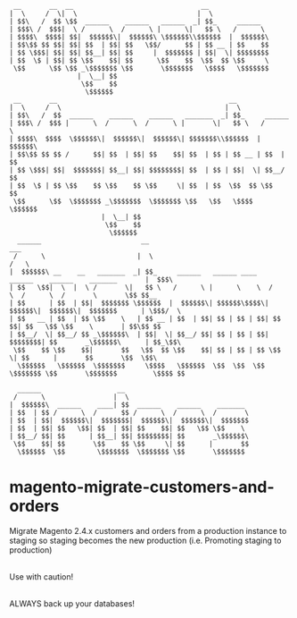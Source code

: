      __       __  __                                __                                                            
    |  \     /  \|  \                              |  \                                                           
    | $$\   /  $$ \$$  ______    ______   ______  _| $$_     ______                                               
    | $$$\ /  $$$|  \ /      \  /      \ |      \|   $$ \   /      \                                              
    | $$$$\  $$$$| $$|  $$$$$$\|  $$$$$$\ \$$$$$$\\$$$$$$  |  $$$$$$\                                             
    | $$\$$ $$ $$| $$| $$  | $$| $$   \$$/      $$ | $$ __ | $$    $$                                             
    | $$ \$$$| $$| $$| $$__| $$| $$     |  $$$$$$$ | $$|  \| $$$$$$$$                                             
    | $$  \$ | $$| $$ \$$    $$| $$      \$$    $$  \$$  $$ \$$     \                                             
     \$$      \$$ \$$ _\$$$$$$$ \$$       \$$$$$$$   \$$$$   \$$$$$$$                                             
                     |  \__| $$                                                                                   
                      \$$    $$                                                                                   
                       \$$$$$$                                                                                    
     __       __                                           __                                                     
    |  \     /  \                                         |  \                                                    
    | $$\   /  $$  ______    ______    ______   _______  _| $$_     ______                                        
    | $$$\ /  $$$ |      \  /      \  /      \ |       \|   $$ \   /      \                                       
    | $$$$\  $$$$  \$$$$$$\|  $$$$$$\|  $$$$$$\| $$$$$$$\\$$$$$$  |  $$$$$$\                                      
    | $$\$$ $$ $$ /      $$| $$  | $$| $$    $$| $$  | $$ | $$ __ | $$  | $$                                      
    | $$ \$$$| $$|  $$$$$$$| $$__| $$| $$$$$$$$| $$  | $$ | $$|  \| $$__/ $$                                      
    | $$  \$ | $$ \$$    $$ \$$    $$ \$$     \| $$  | $$  \$$  $$ \$$    $$                                      
     \$$      \$$  \$$$$$$$ _\$$$$$$$  \$$$$$$$ \$$   \$$   \$$$$   \$$$$$$                                       
                           |  \__| $$                                                                             
                            \$$    $$                                                                             
                             \$$$$$$                                                                              
      ______                         __                                                                   ___     
     /      \                       |  \                                                                 /   \    
    |  $$$$$$\ __    __   _______  _| $$_     ______   ______ ____    ______    ______    _______       |  $$$\   
    | $$   \$$|  \  |  \ /       \|   $$ \   /      \ |      \    \  /      \  /      \  /       \       \$$ $$__ 
    | $$      | $$  | $$|  $$$$$$$ \$$$$$$  |  $$$$$$\| $$$$$$\$$$$\|  $$$$$$\|  $$$$$$\|  $$$$$$$      | \$$$/  \
    | $$   __ | $$  | $$ \$$    \   | $$ __ | $$  | $$| $$ | $$ | $$| $$    $$| $$   \$$ \$$    \       | $$\$$ $$
    | $$__/  \| $$__/ $$ _\$$$$$$\  | $$|  \| $$__/ $$| $$ | $$ | $$| $$$$$$$$| $$       _\$$$$$$\      | $$_\$$\ 
     \$$    $$ \$$    $$|       $$   \$$  $$ \$$    $$| $$ | $$ | $$ \$$     \| $$      |       $$       \$$  \$$\
      \$$$$$$   \$$$$$$  \$$$$$$$     \$$$$   \$$$$$$  \$$  \$$  \$$  \$$$$$$$ \$$       \$$$$$$$         \$$$$ $$
                                                                                                         
      ______                   __                                                                                 
     /      \                 |  \                                                                                
    |  $$$$$$\  ______    ____| $$  ______    ______    _______                                                   
    | $$  | $$ /      \  /      $$ /      \  /      \  /       \                                                  
    | $$  | $$|  $$$$$$\|  $$$$$$$|  $$$$$$\|  $$$$$$\|  $$$$$$$                                                  
    | $$  | $$| $$   \$$| $$  | $$| $$    $$| $$   \$$ \$$    \                                                   
    | $$__/ $$| $$      | $$__| $$| $$$$$$$$| $$       _\$$$$$$\                                                  
     \$$    $$| $$       \$$    $$ \$$     \| $$      |       $$                                                  
      \$$$$$$  \$$        \$$$$$$$  \$$$$$$$ \$$       \$$$$$$$                                                   
                                                                                                              
                     
# magento-migrate-customers-and-orders
Migrate Magento 2.4.x customers and orders from a production instance to staging so staging becomes the new production (i.e. Promoting staging to production)<br><br>

Use with caution!<br><br>

ALWAYS back up your databases!<br><br>
